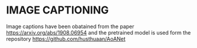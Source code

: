 # IMAGE CAPTIONING
Image captions have been obatained from the paper https://arxiv.org/abs/1908.06954 and the pretrained model is used form the repository https://github.com/husthuaan/AoANet

